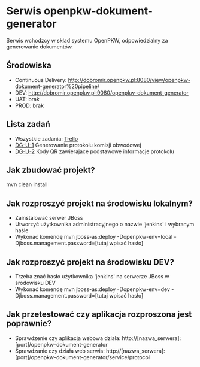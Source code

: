# Serwis openpkw-dokument-generator

Serwis wchodzcy w skład systemu OpenPKW, odpowiedzialny za generowanie dokumentów.

## Środowiska
* Continuous Delivery: http://dobromir.openpkw.pl:8080/view/openpkw-dokument-generator%20pipeline/
* DEV: http://dobromir.openpkw.pl:9080/openpkw-dokument-generator
* UAT: brak
* PROD: brak

## Lista zadań
* Wszystkie zadania: [Trello](https://trello.com/b/6TXJgOO5/openpkw-dokument-generator)
* [DG-U-1](https://trello.com/c/oEnZ2qYk) Generowanie protokolu komisji obwodowej
* [DG-U-2](https://trello.com/c/MjttfXoa) Kody QR zawierajace podstawowe informacje protokolu

## Jak zbudować projekt?
mvn clean install

## Jak rozproszyć projekt na środowisku lokalnym?
* Zainstalować serwer JBoss
* Utworzyć użytkownika administracyjnego o nazwie 'jenkins' i wybranym haśle
* Wykonać komendę mvn jboss-as:deploy -Dopenpkw-env=local -Djboss.management.password=[tutaj wpisać hasło]

## Jak rozproszyć projekt na środowisku DEV?
* Trzeba znać hasło użytkownika 'jenkins' na serwerze JBoss w środowisku DEV
* Wykonać komendę mvn jboss-as:deploy -Dopenpkw-env=dev -Djboss.management.password=[tutaj wpisać hasło]

## Jak przetestować czy aplikacja rozproszona jest poprawnie?
* Sprawdzenie czy aplikacja webowa działa: http://[nazwa_serwera]:[port]/openpkw-dokument-generator
* Sprawdzanie czy działa web serwis: http://[nazwa_serwera]:[port]/openpkw-dokument-generator/service/protocol
